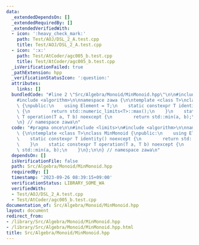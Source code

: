 ```yaml
---
data:
  _extendedDependsOn: []
  _extendedRequiredBy: []
  _extendedVerifiedWith:
  - icon: ':heavy_check_mark:'
    path: Test/AOJ/DSL_2_A.test.cpp
    title: Test/AOJ/DSL_2_A.test.cpp
  - icon: ':x:'
    path: Test/AtCoder/agc005_b.test.cpp
    title: Test/AtCoder/agc005_b.test.cpp
  _isVerificationFailed: true
  _pathExtension: hpp
  _verificationStatusIcon: ':question:'
  attributes:
    links: []
  bundledCode: "#line 2 \"Src/Algebra/Monoid/MinMonoid.hpp\"\n\n#include <limits>\n\
    #include <algorithm>\n\nnamespace zawa {\n\ntemplate <class T>\nclass MinMonoid\
    \ {\npublic:\n    using Element = T;\n    static constexpr T identity() noexcept\
    \ {\n        return std::numeric_limits<T>::max();\n    }\n    static constexpr\
    \ T operation(T a, T b) noexcept {\n        return std::min(a, b);\n    }\n};\n\
    \n} // namespace zawa\n"
  code: "#pragma once\n\n#include <limits>\n#include <algorithm>\n\nnamespace zawa\
    \ {\n\ntemplate <class T>\nclass MinMonoid {\npublic:\n    using Element = T;\n\
    \    static constexpr T identity() noexcept {\n        return std::numeric_limits<T>::max();\n\
    \    }\n    static constexpr T operation(T a, T b) noexcept {\n        return\
    \ std::min(a, b);\n    }\n};\n\n} // namespace zawa\n"
  dependsOn: []
  isVerificationFile: false
  path: Src/Algebra/Monoid/MinMonoid.hpp
  requiredBy: []
  timestamp: '2023-09-26 08:39:15+09:00'
  verificationStatus: LIBRARY_SOME_WA
  verifiedWith:
  - Test/AOJ/DSL_2_A.test.cpp
  - Test/AtCoder/agc005_b.test.cpp
documentation_of: Src/Algebra/Monoid/MinMonoid.hpp
layout: document
redirect_from:
- /library/Src/Algebra/Monoid/MinMonoid.hpp
- /library/Src/Algebra/Monoid/MinMonoid.hpp.html
title: Src/Algebra/Monoid/MinMonoid.hpp
---
```

